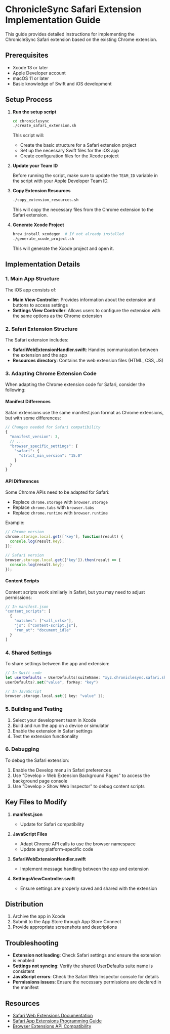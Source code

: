 # ChronicleSync Safari Extension Implementation Guide

This guide provides detailed instructions for implementing the ChronicleSync Safari extension based on the existing Chrome extension.

## Prerequisites

- Xcode 13 or later
- Apple Developer account
- macOS 11 or later
- Basic knowledge of Swift and iOS development

## Setup Process

1. **Run the setup script**

   ```bash
   cd chroniclesync
   ./create_safari_extension.sh
   ```

   This script will:
   - Create the basic structure for a Safari extension project
   - Set up the necessary Swift files for the iOS app
   - Create configuration files for the Xcode project

2. **Update your Team ID**

   Before running the script, make sure to update the `TEAM_ID` variable in the script with your Apple Developer Team ID.

3. **Copy Extension Resources**

   ```bash
   ./copy_extension_resources.sh
   ```

   This will copy the necessary files from the Chrome extension to the Safari extension.

4. **Generate Xcode Project**

   ```bash
   brew install xcodegen  # If not already installed
   ./generate_xcode_project.sh
   ```

   This will generate the Xcode project and open it.

## Implementation Details

### 1. Main App Structure

The iOS app consists of:

- **Main View Controller**: Provides information about the extension and buttons to access settings
- **Settings View Controller**: Allows users to configure the extension with the same options as the Chrome extension

### 2. Safari Extension Structure

The Safari extension includes:

- **SafariWebExtensionHandler.swift**: Handles communication between the extension and the app
- **Resources directory**: Contains the web extension files (HTML, CSS, JS)

### 3. Adapting Chrome Extension Code

When adapting the Chrome extension code for Safari, consider the following:

#### Manifest Differences

Safari extensions use the same manifest.json format as Chrome extensions, but with some differences:

```javascript
// Changes needed for Safari compatibility
{
  "manifest_version": 3,
  // ...
  "browser_specific_settings": {
    "safari": {
      "strict_min_version": "15.0"
    }
  }
}
```

#### API Differences

Some Chrome APIs need to be adapted for Safari:

- Replace `chrome.storage` with `browser.storage`
- Replace `chrome.tabs` with `browser.tabs`
- Replace `chrome.runtime` with `browser.runtime`

Example:
```javascript
// Chrome version
chrome.storage.local.get(['key'], function(result) {
  console.log(result.key);
});

// Safari version
browser.storage.local.get(['key']).then(result => {
  console.log(result.key);
});
```

#### Content Scripts

Content scripts work similarly in Safari, but you may need to adjust permissions:

```javascript
// In manifest.json
"content_scripts": [
  {
    "matches": ["<all_urls>"],
    "js": ["content-script.js"],
    "run_at": "document_idle"
  }
]
```

### 4. Shared Settings

To share settings between the app and extension:

```swift
// In Swift code
let userDefaults = UserDefaults(suiteName: "xyz.chroniclesync.safari.shared")
userDefaults?.set("value", forKey: "key")

// In JavaScript
browser.storage.local.set({ key: "value" });
```

### 5. Building and Testing

1. Select your development team in Xcode
2. Build and run the app on a device or simulator
3. Enable the extension in Safari settings
4. Test the extension functionality

### 6. Debugging

To debug the Safari extension:

1. Enable the Develop menu in Safari preferences
2. Use "Develop > Web Extension Background Pages" to access the background page console
3. Use "Develop > Show Web Inspector" to debug content scripts

## Key Files to Modify

1. **manifest.json**
   - Update for Safari compatibility

2. **JavaScript Files**
   - Adapt Chrome API calls to use the browser namespace
   - Update any platform-specific code

3. **SafariWebExtensionHandler.swift**
   - Implement message handling between the app and extension

4. **SettingsViewController.swift**
   - Ensure settings are properly saved and shared with the extension

## Distribution

1. Archive the app in Xcode
2. Submit to the App Store through App Store Connect
3. Provide appropriate screenshots and descriptions

## Troubleshooting

- **Extension not loading**: Check Safari settings and ensure the extension is enabled
- **Settings not syncing**: Verify the shared UserDefaults suite name is consistent
- **JavaScript errors**: Check the Safari Web Inspector console for details
- **Permissions issues**: Ensure the necessary permissions are declared in the manifest

## Resources

- [Safari Web Extensions Documentation](https://developer.apple.com/documentation/safariservices/safari_web_extensions)
- [Safari App Extensions Programming Guide](https://developer.apple.com/library/archive/documentation/NetworkingInternetWeb/Conceptual/SafariAppExtension_PG/)
- [Browser Extensions API Compatibility](https://developer.mozilla.org/en-US/docs/Mozilla/Add-ons/WebExtensions/Browser_compatibility)